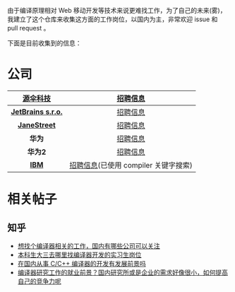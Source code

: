由于编译原理相对 Web 移动开发等技术来说更难找工作，为了自己的未来(雾)，
我建立了这个仓库来收集这方面的工作岗位，以国内为主，非常欢迎 issue 和 pull request 。

下面是目前收集到的信息：

# 公司


[**源伞科技**](http://www.sourcebrella.com/)|[招聘信息](http://mp.weixin.qq.com/s/K-uvf8cekgmz2Kv5FBMVkg)
:---:|:---:
[**JetBrains s.r.o.**](https://www.jetbrains.com)|[招聘信息](https://www.jetbrains.com/company/jobs/)
[**JaneStreet**](https://www.janestreet.com)|[招聘信息](https://www.janestreet.com/join-jane-street/open-positions/)
**华为**|[招聘信息](http://xinsheng.huawei.com/cn/index.php?app=mobile&mod=forumApp&act=index&type=forum&tid=2795583&istrue=1)
**华为2**|[招聘信息](http://mp.weixin.qq.com/s/F2WKypQwrxPjZzFX-zOFJw)
[**IBM**](https://www.ibm.com/us-en/)|[招聘信息](https://krb-sjobs.brassring.com/TGnewUI/Search/Home/Home?partnerid=26059&siteid=5016#keyWordSearch=compiler&locationSearch=)(已使用 compiler 关键字搜索)

# 相关帖子

## 知乎

+ [想找个编译器相关的工作，国内有哪些公司可以关注](http://www.zhihu.com/question/50861589)
+ [本科生大三去哪里找编译器开发的实习生岗位](http://www.zhihu.com/question/29068959)
+ [在国内从事 C/C++ 编译器的开发有发展前景吗](http://www.zhihu.com/question/36814392)
+ [编译器研究工作的就业前景？国内研究所或是企业的需求好像很小，如何提高自己的竞争力呢](http://www.zhihu.com/question/28273858)

